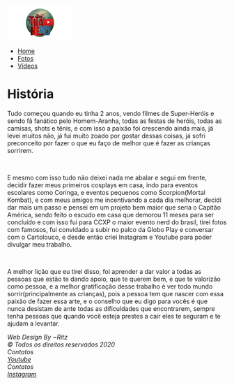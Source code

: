 <!DOCTYPE html>
<html lang="pt-br">
    <head>
        <meta charset="utf-8">
        <meta http-equiv="X-UA-Compatible" content="IE=edge">
        <title>Titã Nerd</title>
        <meta name="viewport" content="width=device-width, initial-scale=1">
        <link rel="stylesheet" href="https://maxcdn.bootstrapcdn.com/bootstrap/4.4.1/css/bootstrap.min.css">
        <script src="https://ajax.googleapis.com/ajax/libs/jquery/3.4.1/jquery.min.js"></script>
        <script src="https://cdnjs.cloudflare.com/ajax/libs/popper.js/1.16.0/umd/popper.min.js"></script>
        <script src="https://maxcdn.bootstrapcdn.com/bootstrap/4.4.1/js/bootstrap.min.js"></script>
        <link rel="stylesheet" href="CSS/stylesheet.css">
    </head>
    <style>
    body {
        background-image: url('IMG/fundo.jpg');
        background-attachment: fixed;
        background-size: cover;
        background-repeat: no-repeat;
        width: 100%;
        height: 100%;
    }
    </style>
    <body>
        <nav class="navbar navbar-expand bg-dark navbar-dark">
            <a class="navbar-brand" href="#">
                <img src="IMG/logo.png" alt="logo" style="width: 150px;">
            </a>
              <ul class="navbar-nav">
                <li class="nav-item">
                  <a class="nav-link" href="index.html">Home</a>
                </li>
                <li class="nav-item">
                  <a class="nav-link" href="fotos.html">Fotos</a>
                </li>
                <li class="nav-item">
                  <a class="nav-link" href="videos.html">Vídeos</a>
                </li>
              </ul>
            </div>
        </nav>
        <main>
            <div class="corpo">
                <h1>História</h1>
                <p>Tudo começou quando eu tinha 2 anos, vendo filmes de Super-Heróis e sendo fã fanático pelo Homem-Aranha, todas as festas de heróis, todas as camisas, shots e tênis, e com isso a paixão foi crescendo ainda mais, já levei muitos 
                   não, já fui muito zoado por gostar dessas coisas, já sofri preconceito por fazer o que eu faço de melhor que é fazer as crianças sorrirem.</p><br>
                <p>E mesmo com isso tudo não deixei nada me abalar e segui em frente, decidir fazer meus primeiros cosplays em casa, indo para eventos escolares
                   como Coringa, e eventos pequenos como Scorpion(Mortal Kombat), e com meus amigos me incentivando a cada dia melhorar, decidi dar mais um passo e pensei
                   em um projeto bem maior que seria o Capitão América, sendo feito o escudo em casa que demorou 11 meses para ser concluído e com isso fui para CCXP o maior
                   evento nerd do brasil, tirei fotos com famosos, fui convidado a subir no palco da Globo Play e conversar com o Cartolouco, e desde então criei Instagram e Youtube 
                   para poder divulgar meu trabalho.</p><br>
                <p>A melhor lição que eu tirei disso, foi aprender a dar valor a todas as pessoas que estão te dando apoio, que te querem bem, e que te valorizão como pessoa,
                    e a melhor gratificação desse trabalho é ver todo mundo sorrir(principalmente as crianças), pois a pessoa tem que nascer com essa paixão de fazer essa 
                    arte, e o conselho que eu digo para vocês é que nunca desistam de ante todas as dificuldades que encontrarem, sempre tenha pessoas que quando você esteja
                    prestes a cair eles te seguram e te ajudam a levantar.</p>
            </div>
        </main>
          <div class="rodape1">
              <address>
                  Web Design By ~Ritz<br>
                  &copy; Todos os direitos reservados 2020
              </address>
          </div>
          <div class="rodape2">
            <address>
                Contatos<br>
               <a href="https://www.youtube.com/channel/UCIs7bp-uTR6I6FUPuFRG-gQ"_blanck>Youtube</a>
            </address>
        </div>
        <div class="rodape3">
          <address>
              Contatos<br>
              <a href="https://www.instagram.com/p/B_nVaFph3Rb/?igshid=1s3k9afgy6inv"_blanck>Instagram</a>
          </address>
      </div>
    </body>
</html>
